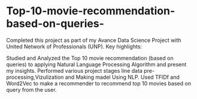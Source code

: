 # Top-10-movie-recommendation-based-on-queries-
Completed this project as part of my Avance Data Science Project with United Network of Professionals (UNP). Key highlights:

Studied and Analyzed the Top 10 movie recommendation (based on queries)  to applying Natural Language Processing Algorithm and present my insights. Performed various project stages line data pre-processing,Vizulization and Making madel Using NLP. Used TFIDf and Word2Vec to make a recommender to recommend top 10 movies based on query from the user. 
